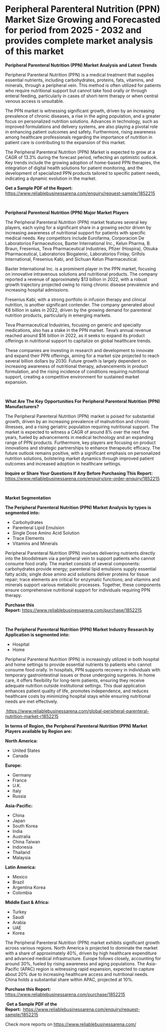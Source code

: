 <p><h1>Peripheral Parenteral Nutrition (PPN) Market Size Growing and Forecasted for period from 2025 - 2032 and provides complete market analysis of this market</h1></p><p><strong>Peripheral Parenteral Nutrition (PPN) Market Analysis and Latest Trends</strong></p>
<p><p>Peripheral Parenteral Nutrition (PPN) is a medical treatment that supplies essential nutrients, including carbohydrates, proteins, fats, vitamins, and minerals, through a peripheral vein. This method is often utilized for patients who require nutritional support but cannot take food orally or through enteral feeding, particularly in cases of short-term therapy or when central venous access is unsuitable.</p><p>The PPN market is witnessing significant growth, driven by an increasing prevalence of chronic diseases, a rise in the aging population, and a greater focus on personalized nutrition solutions. Advances in technology, such as improved formulations and delivery systems, are also playing a pivotal role in enhancing patient outcomes and safety. Furthermore, rising awareness among healthcare professionals regarding the importance of nutrition in patient care is contributing to the expansion of this market.</p><p>The Peripheral Parenteral Nutrition (PPN) Market is expected to grow at a CAGR of 13.3% during the forecast period, reflecting an optimistic outlook. Key trends include the growing adoption of home-based PPN therapies, the integration of digital health solutions for patient monitoring, and the development of specialized PPN products tailored to specific patient needs, indicating a dynamic evolution in the market.</p></p>
<p><strong>Get a Sample PDF of the Report:&nbsp;</strong> <a href="https://www.reliablebusinessarena.com/enquiry/request-sample/1852215?utm_campaign=2882&utm_medium=2&utm_source=Github&utm_content=ia&utm_term=03032025&utm_id=peripheral-parenteral-nutrition-ppn">https://www.reliablebusinessarena.com/enquiry/request-sample/1852215</a></p>
<p>&nbsp;</p>
<p><strong>Peripheral Parenteral Nutrition (PPN) Major Market Players</strong></p>
<p><p>The Peripheral Parenteral Nutrition (PPN) market features several key players, each vying for a significant share in a growing sector driven by increasing awareness of nutritional support for patients with specific medical needs. Key competitors include Eurofarma, Corporacion De Laboratorios Farmaceuticos, Baxter International Inc., Kelun Pharma, B. Braun, Fresenius, Teva Pharmaceutical Industries, Pfizer (Hospira), Otsuka Pharmaceutical, Laboratorios Biogalenic, Laboratorios Finlay, Grifols International, Fresenius Kabi, and Sichuan Kelun Pharmaceutical.</p><p>Baxter International Inc. is a prominent player in the PPN market, focusing on innovative intravenous solutions and nutritional products. The company reported a revenue of approximately $13 billion in 2022, with a robust growth trajectory projected owing to rising chronic disease prevalence and increasing hospital admissions.</p><p>Fresenius Kabi, with a strong portfolio in infusion therapy and clinical nutrition, is another significant contender. The company generated about €8 billion in sales in 2022, driven by the growing demand for parenteral nutrition products, particularly in emerging markets.</p><p>Teva Pharmaceutical Industries, focusing on generic and specialty medications, also has a stake in the PPN market. Teva’s annual revenue reached around $16 billion in 2022, as it seeks to expand its product offerings in nutritional support to capitalize on global healthcare trends.</p><p>These companies are investing in research and development to innovate and expand their PPN offerings, aiming for a market size projected to reach several billion dollars by 2030. Future growth is largely dependent on increasing awareness of nutritional therapy, advancements in product formulation, and the rising incidence of conditions requiring nutritional support, creating a competitive environment for sustained market expansion.</p></p>
<p>&nbsp;</p>
<p><strong>What Are The Key Opportunities For Peripheral Parenteral Nutrition (PPN) Manufacturers?</strong></p>
<p><p>The Peripheral Parenteral Nutrition (PPN) market is poised for substantial growth, driven by an increasing prevalence of malnutrition and chronic illnesses, and a rising geriatric population requiring nutritional support. The market is expected to witness a CAGR of around 8% over the next five years, fueled by advancements in medical technology and an expanding range of PPN products. Furthermore, key players are focusing on product innovations and strategic partnerships to enhance therapeutic efficacy. The future outlook remains positive, with a significant emphasis on personalized nutrition solutions, bolstering market dynamics through improved patient outcomes and increased adoption in healthcare settings.</p></p>
<p><strong>Inquire or Share Your Questions If Any Before Purchasing This Report:</strong> <a href="https://www.reliablebusinessarena.com/enquiry/pre-order-enquiry/1852215?utm_campaign=2882&utm_medium=2&utm_source=Github&utm_content=ia&utm_term=03032025&utm_id=peripheral-parenteral-nutrition-ppn">https://www.reliablebusinessarena.com/enquiry/pre-order-enquiry/1852215</a></p>
<p>&nbsp;</p>
<p><strong>Market Segmentation</strong></p>
<p><strong>The Peripheral Parenteral Nutrition (PPN) Market Analysis by types is segmented into:</strong></p>
<p><ul><li>Carbohydrates</li><li>Parenteral Lipid Emulsion</li><li>Single Dose Amino Acid Solution</li><li>Trace Elements</li><li>Vitamins and Minerals</li></ul></p>
<p><p>Peripheral Parenteral Nutrition (PPN) involves delivering nutrients directly into the bloodstream via a peripheral vein to support patients who cannot consume food orally. The market consists of several components: carbohydrates provide energy; parenteral lipid emulsions supply essential fatty acids; single dose amino acid solutions deliver proteins for tissue repair; trace elements are critical for enzymatic functions; and vitamins and minerals support various metabolic processes. Together, these components ensure comprehensive nutritional support for individuals requiring PPN therapy.</p></p>
<p><strong>Purchase this Report:&nbsp;</strong><a href="https://www.reliablebusinessarena.com/purchase/1852215?utm_campaign=2882&utm_medium=2&utm_source=Github&utm_content=ia&utm_term=03032025&utm_id=peripheral-parenteral-nutrition-ppn">https://www.reliablebusinessarena.com/purchase/1852215</a></p>
<p>&nbsp;</p>
<p><strong>The Peripheral Parenteral Nutrition (PPN) Market Industry Research by Application is segmented into:</strong></p>
<p><ul><li>Hospital</li><li>Home</li></ul></p>
<p><p>Peripheral Parenteral Nutrition (PPN) is increasingly utilized in both hospital and home settings to provide essential nutrients to patients who cannot consume food orally. In hospitals, PPN supports recovery in individuals with temporary gastrointestinal issues or those undergoing surgeries. In home care, it offers flexibility for long-term patients, ensuring they receive adequate nutrition outside institutional settings. This dual application enhances patient quality of life, promotes independence, and reduces healthcare costs by minimizing hospital stays while ensuring nutritional needs are met effectively.</p></p>
<p><a href="https://www.reliablebusinessarena.com/global-peripheral-parenteral-nutrition-market-r1852215?utm_campaign=2882&utm_medium=2&utm_source=Github&utm_content=ia&utm_term=03032025&utm_id=peripheral-parenteral-nutrition-ppn">&nbsp;https://www.reliablebusinessarena.com/global-peripheral-parenteral-nutrition-market-r1852215</a></p>
<p><strong>In terms of Region, the Peripheral Parenteral Nutrition (PPN) Market Players available by Region are:</strong></p>
<p>
    <p> <strong> North America: </strong>
        <ul>
            <li>United States</li>
            <li>Canada</li>
        </ul>
        </p> 
    <p> <strong> Europe: </strong>
        <ul>
            <li>Germany</li>
            <li>France</li>
            <li>U.K.</li>
            <li>Italy</li>
            <li>Russia</li>
        </ul>
        </p> 
    <p> <strong> Asia-Pacific: </strong>
        <ul>
            <li>China</li>
            <li>Japan</li>
            <li>South Korea</li>
            <li>India</li>
            <li>Australia</li>
            <li>China Taiwan</li>
            <li>Indonesia</li>
            <li>Thailand</li>
            <li>Malaysia</li>
        </ul>
        </p> 
    <p> <strong> Latin America: </strong>
        <ul>
            <li>Mexico</li>
            <li>Brazil</li>
            <li>Argentina Korea</li>
            <li>Colombia</li>
        </ul>
        </p> 
    <p> <strong> Middle East & Africa: </strong>
        <ul>
            <li>Turkey</li>
            <li>Saudi</li>
            <li>Arabia</li>
            <li>UAE</li>
            <li>Korea</li>
        </ul>
    </p>
    </p>
<p><p>The Peripheral Parenteral Nutrition (PPN) market exhibits significant growth across various regions. North America is projected to dominate the market with a share of approximately 40%, driven by high healthcare expenditure and advanced medical infrastructure. Europe follows closely, accounting for around 30%, fueled by rising awareness and aging populations. The Asia-Pacific (APAC) region is witnessing rapid expansion, expected to capture about 20% due to increasing healthcare access and nutritional needs. China holds a substantial share within APAC, projected at 10%.</p></p>
<p><strong>Purchase this Report: </strong><a href="https://www.reliablebusinessarena.com/purchase/1852215?utm_campaign=2882&utm_medium=2&utm_source=Github&utm_content=ia&utm_term=03032025&utm_id=peripheral-parenteral-nutrition-ppn">https://www.reliablebusinessarena.com/purchase/1852215</a></p>
<p>&nbsp;<strong>Get a Sample PDF of the Report:&nbsp;&nbsp;</strong><a href="https://www.reliablebusinessarena.com/enquiry/request-sample/1852215?utm_campaign=2882&utm_medium=2&utm_source=Github&utm_content=ia&utm_term=03032025&utm_id=peripheral-parenteral-nutrition-ppn">https://www.reliablebusinessarena.com/enquiry/request-sample/1852215</a></p>
<p><strong></strong></p>
<p>Check more reports on <a href="https://www.reliablebusinessarena.com/?utm_campaign=2882&utm_medium=2&utm_source=Github&utm_content=ia&utm_term=03032025&utm_id=peripheral-parenteral-nutrition-ppn">https://www.reliablebusinessarena.com/</a></p>